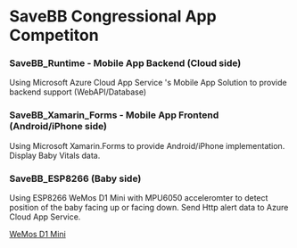 # SaveBB Congressional App Competiton 

### SaveBB_Runtime - Mobile App Backend (Cloud side)

Using Microsoft Azure Cloud App Service 's Mobile App Solution to provide backend support (WebAPI/Database)

### SaveBB_Xamarin_Forms - Mobile App Frontend (Android/iPhone side) 

Using Microsoft Xamarin.Forms to provide Android/iPhone implementation. Display Baby Vitals data.

### SaveBB_ESP8266 (Baby side)

Using ESP8266 WeMos D1 Mini with MPU6050 acceleromter to detect position of the baby facing up or facing down. Send Http alert data to Azure Cloud App Service.

[WeMos D1 Mini](https://www.wemos.cc/product/d1-mini.html) 


